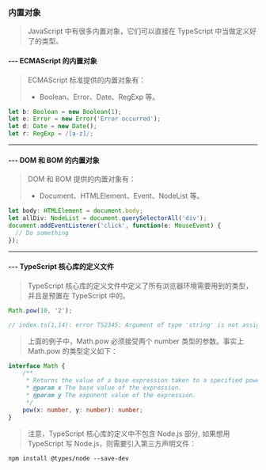 ###  内置对象
> JavaScript 中有很多内置对象，它们可以直接在 TypeScript 中当做定义好了的类型。
#### --- ECMAScript 的内置对象
> ECMAScript 标准提供的内置对象有：
> - Boolean、Error、Date、RegExp 等。
```typescript
let b: Boolean = new Boolean(1);
let e: Error = new Error('Error occurred');
let d: Date = new Date();
let r: RegExp = /[a-z]/;
```
---
#### --- DOM 和 BOM 的内置对象
> DOM 和 BOM 提供的内置对象有：
> - Document、HTMLElement、Event、NodeList 等。
```typescript
let body: HTMLElement = document.body;
let allDiv: NodeList = document.querySelectorAll('div');
document.addEventListener('click', function(e: MouseEvent) {
  // Do something
});
```
---
#### --- TypeScript 核心库的定义文件
> TypeScript 核心库的定义文件中定义了所有浏览器环境需要用到的类型，并且是预置在 TypeScript 中的。
```typescript
Math.pow(10, '2');

// index.ts(1,14): error TS2345: Argument of type 'string' is not assignable to parameter of type 'number'.
```
> 上面的例子中，Math.pow 必须接受两个 number 类型的参数。事实上 Math.pow 的类型定义如下：
```typescript
interface Math {
    /**
     * Returns the value of a base expression taken to a specified power.
     * @param x The base value of the expression.
     * @param y The exponent value of the expression.
     */
    pow(x: number, y: number): number;
}
```
> 注意，TypeScript 核心库的定义中不包含 Node.js 部分, 如果想用 TypeScript 写 Node.js，则需要引入第三方声明文件：
```nodejs
npm install @types/node --save-dev
```
